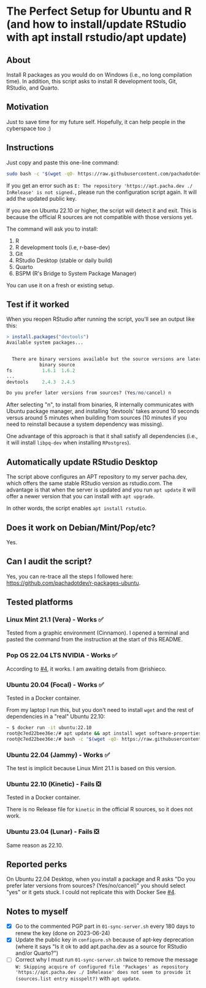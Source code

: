 # The Perfect Setup for Ubuntu and R (and how to install/update RStudio with apt install rstudio/apt update)

## About

Install R packages as you would do on Windows (i.e., no long compilation time). In addition, this script asks to install R development tools, Git, RStudio, and Quarto.

## Motivation

Just to save time for my future self. Hopefully, it can help people in the cyberspace too :)

## Instructions

Just copy and paste this one-line command:

```bash
sudo bash -c "$(wget -qO- https://raw.githubusercontent.com/pachadotdev/r-packages-ubuntu/main/configure.sh)"
```

If you get an error such as `E: The repository 'https://apt.pacha.dev ./ InRelease' is not signed.`, please run the configuration script again. It will add the updated public key.

If you are on Ubuntu 22.10 or higher, the script will detect it and exit. This is because the official R sources are not compatible with those versions yet.

The command will ask you to install:

1. R
2. R development tools (i.e, r-base-dev)
3. Git
4. RStudio Desktop (stable or daily build)
5. Quarto
6. BSPM (R's Bridge to System Package Manager)

You can use it on a fresh or existing setup.

## Test if it worked

When you reopen RStudio after running the script, you'll see an output like this:

```r
> install.packages("devtools")
Available system packages...


  There are binary versions available but the source versions are later:
            binary source
fs           1.6.1  1.6.2
...
devtools     2.4.3  2.4.5

Do you prefer later versions from sources? (Yes/no/cancel) n
```

After selecting "n", to install from binaries, R internally communicates with Ubuntu package manager, and installing 'devtools' takes around 10 seconds versus around 5 minutes when building from sources (10 minutes if you need to reinstall because a system dependency was missing).

One advantage of this approach is that it shall satisfy all dependencies (i.e., it will install `libpq-dev` when installing `RPostgres`).

## Automatically update RStudio Desktop

The script above configures an APT repository to my server pacha.dev, which offers the same stable RStudio version as rstudio.com. The advantage is that when the server is updated and you run `apt update` it will offer a newer version that you can install with `apt upgrade`.

In other words, the script enables `apt install rstudio`.

## Does it work on Debian/Mint/Pop/etc?

Yes.

## Can I audit the script?

Yes, you can re-trace all the steps I followed here: https://github.com/pachadotdev/r-packages-ubuntu.

## Tested platforms

### Linux Mint 21.1 (Vera) - Works ✅

Tested from a graphic environment (Cinnamon). I opened a terminal and pasted the command from the instruction at the start of this README.

### Pop OS 22.04 LTS NVIDIA - Works ✅

According to [#4](https://github.com/pachadotdev/r-packages-ubuntu/issues/4), it works. I am awaiting details from @rishieco.

### Ubuntu 20.04 (Focal) - Works ✅

Tested in a Docker container.

From my laptop I run this, but you don't need to install `wget` and the rest of dependencies in a "real" Ubuntu 22.10:

```bash
~ $ docker run -it ubuntu:22.10
root@c7ed22bee36e:/# apt update && apt install wget software-properties-common gnupg
root@c7ed22bee36e:/# bash -c "$(wget -qO- https://raw.githubusercontent.com/pachadotdev/r-packages-ubuntu/main/configure.sh)"
```

### Ubuntu 22.04 (Jammy) - Works ✅

The test is implicit because Linux Mint 21.1 is based on this version.

### Ubuntu 22.10 (Kinetic) - Fails ❎

Tested in a Docker container.

There is no Release file for `kinetic` in the official R sources, so it does not work.

### Ubuntu 23.04 (Lunar) - Fails ❎

Same reason as 22.10.

## Reported perks

On Ubuntu 22.04 Desktop, when you install a package and R asks "Do you prefer later versions from sources? (Yes/no/cancel)" you should select "yes" or it gets stuck. I could not replicate this with Docker See [#4](https://github.com/pachadotdev/r-packages-ubuntu/issues/4).

## Notes to myself

- [x] Go to the commented PGP part in `01-sync-server.sh` every 180 days to renew the key (done on 2023-06-24)
- [x] Update the public key in `configure.sh` because of apt-key deprecation (where it says "Is it ok to add apt.pacha.dev as a source for RStudio and/or Quarto?")
- [ ] Correct why I must run `01-sync-server.sh` twice to remove the message `W: Skipping acquire of configured file 'Packages' as repository 'https://apt.pacha.dev ./ InRelease' does not seem to provide it (sources.list entry misspelt?)` with `apt update`.
